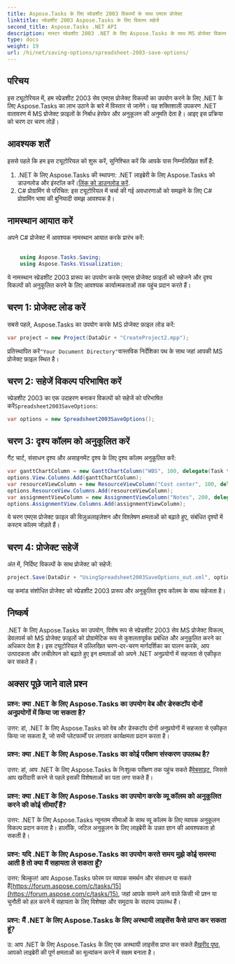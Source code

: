 ```yaml
---
title: Aspose.Tasks के लिए स्प्रेडशीट 2003 विकल्पों के साथ एमएस प्रोजेक्ट
linktitle: स्प्रेडशीट 2003 Aspose.Tasks के लिए विकल्प सहेजें
second_title: Aspose.Tasks .NET API
description: मास्टर स्प्रेडशीट 2003 .NET के लिए Aspose.Tasks के साथ MS प्रोजेक्ट विकल्प सहेजें। एमएस प्रोजेक्ट फ़ाइलों को प्रोग्रामेटिक रूप से सहजता से अनुकूलित और सहेजें।
type: docs
weight: 19
url: /hi/net/saving-options/spreadsheet-2003-save-options/
---
```

## परिचय
इस ट्यूटोरियल में, हम स्प्रेडशीट 2003 सेव एमएस प्रोजेक्ट विकल्पों का उपयोग करने के लिए .NET के लिए Aspose.Tasks का लाभ उठाने के बारे में विस्तार से जानेंगे। यह शक्तिशाली उपकरण .NET वातावरण में MS प्रोजेक्ट फ़ाइलों के निर्बाध हेरफेर और अनुकूलन की अनुमति देता है। आइए इस प्रक्रिया को चरण दर चरण तोड़ें।
## आवश्यक शर्तें
इससे पहले कि हम इस ट्यूटोरियल को शुरू करें, सुनिश्चित करें कि आपके पास निम्नलिखित शर्तें हैं:
1.  .NET के लिए Aspose.Tasks की स्थापना: .NET लाइब्रेरी के लिए Aspose.Tasks को डाउनलोड और इंस्टॉल करें।[लिंक को डाउनलोड करें](https://releases.aspose.com/tasks/net/).
2. C# प्रोग्रामिंग से परिचित: इस ट्यूटोरियल में चर्चा की गई अवधारणाओं को समझने के लिए C# प्रोग्रामिंग भाषा की बुनियादी समझ आवश्यक है।

## नामस्थान आयात करें
अपने C# प्रोजेक्ट में आवश्यक नामस्थान आयात करके प्रारंभ करें:
```csharp
    
    using Aspose.Tasks.Saving;
    using Aspose.Tasks.Visualization;
```
ये नामस्थान स्प्रेडशीट 2003 प्रारूप का उपयोग करके एमएस प्रोजेक्ट फ़ाइलों को सहेजने और दृश्य विकल्पों को अनुकूलित करने के लिए आवश्यक कार्यात्मकताओं तक पहुंच प्रदान करते हैं।
## चरण 1: प्रोजेक्ट लोड करें
सबसे पहले, Aspose.Tasks का उपयोग करके MS प्रोजेक्ट फ़ाइल लोड करें:
```csharp
var project = new Project(DataDir + "CreateProject2.mpp");
```
 प्रतिस्थापित करें`"Your Document Directory"`वास्तविक निर्देशिका पथ के साथ जहां आपकी MS प्रोजेक्ट फ़ाइल स्थित है।
## चरण 2: सहेजें विकल्प परिभाषित करें
 स्प्रेडशीट 2003 का एक उदाहरण बनाकर विकल्पों को सहेजें को परिभाषित करें`Spreadsheet2003SaveOptions`:
```csharp
var options = new Spreadsheet2003SaveOptions();
```
## चरण 3: दृश्य कॉलम को अनुकूलित करें
गैंट चार्ट, संसाधन दृश्य और असाइनमेंट दृश्य के लिए दृश्य कॉलम अनुकूलित करें:
```csharp
var ganttChartColumn = new GanttChartColumn("WBS", 100, delegate(Task task) { return task.Get(Tsk.WBS); });
options.View.Columns.Add(ganttChartColumn);
var resourceViewColumn = new ResourceViewColumn("Cost center", 100, delegate(Resource resource) { return resource.Get(Rsc.CostCenter); });
options.ResourceView.Columns.Add(resourceViewColumn);
var assignmentViewColumn = new AssignmentViewColumn("Notes", 200, delegate(ResourceAssignment assignment) { return assignment.Get(Asn.NotesText); });
options.AssignmentView.Columns.Add(assignmentViewColumn);
```
ये चरण एमएस प्रोजेक्ट फ़ाइल की विज़ुअलाइज़ेशन और विश्लेषण क्षमताओं को बढ़ाते हुए, संबंधित दृश्यों में कस्टम कॉलम जोड़ते हैं।
## चरण 4: प्रोजेक्ट सहेजें
अंत में, निर्दिष्ट विकल्पों के साथ प्रोजेक्ट को सहेजें:
```csharp
project.Save(DataDir + "UsingSpreadsheet2003SaveOptions_out.xml", options);
```
यह कमांड संशोधित प्रोजेक्ट को स्प्रेडशीट 2003 प्रारूप और अनुकूलित दृश्य कॉलम के साथ सहेजता है।

## निष्कर्ष
.NET के लिए Aspose.Tasks का उपयोग, विशेष रूप से स्प्रेडशीट 2003 सेव MS प्रोजेक्ट विकल्प, डेवलपर्स को MS प्रोजेक्ट फ़ाइलों को प्रोग्रामेटिक रूप से कुशलतापूर्वक प्रबंधित और अनुकूलित करने का अधिकार देता है। इस ट्यूटोरियल में उल्लिखित चरण-दर-चरण मार्गदर्शिका का पालन करके, आप उत्पादकता और लचीलेपन को बढ़ाते हुए इन क्षमताओं को अपने .NET अनुप्रयोगों में सहजता से एकीकृत कर सकते हैं।

## अक्सर पूछे जाने वाले प्रश्न
### प्रश्न: क्या .NET के लिए Aspose.Tasks का उपयोग वेब और डेस्कटॉप दोनों अनुप्रयोगों में किया जा सकता है?
उत्तर: हां, .NET के लिए Aspose.Tasks को वेब और डेस्कटॉप दोनों अनुप्रयोगों में सहजता से एकीकृत किया जा सकता है, जो सभी प्लेटफार्मों पर लगातार कार्यक्षमता प्रदान करता है।
### प्रश्न: क्या .NET के लिए Aspose.Tasks का कोई परीक्षण संस्करण उपलब्ध है?
उत्तर: हां, आप .NET के लिए Aspose.Tasks के निःशुल्क परीक्षण तक पहुंच सकते हैं[वेबसाइट](https://releases.aspose.com/), जिससे आप खरीदारी करने से पहले इसकी विशेषताओं का पता लगा सकते हैं।
### प्रश्न: क्या .NET के लिए Aspose.Tasks का उपयोग करके व्यू कॉलम को अनुकूलित करने की कोई सीमाएँ हैं?
उत्तर: .NET के लिए Aspose.Tasks न्यूनतम सीमाओं के साथ व्यू कॉलम के लिए व्यापक अनुकूलन विकल्प प्रदान करता है। हालाँकि, जटिल अनुकूलन के लिए लाइब्रेरी के उन्नत ज्ञान की आवश्यकता हो सकती है।
### प्रश्न: यदि .NET के लिए Aspose.Tasks का उपयोग करते समय मुझे कोई समस्या आती है तो क्या मैं सहायता ले सकता हूँ?
 उत्तर: बिल्कुल! आप Aspose.Tasks फोरम पर व्यापक समर्थन और संसाधन पा सकते हैं[https://forum.aspose.com/c/tasks/15](https://forum.aspose.com/c/tasks/15), जहां आपके सामने आने वाले किसी भी प्रश्न या चुनौती को हल करने में सहायता के लिए विशेषज्ञ और समुदाय के सदस्य उपलब्ध हैं।
### प्रश्न: मैं .NET के लिए Aspose.Tasks के लिए अस्थायी लाइसेंस कैसे प्राप्त कर सकता हूं?
 उ: आप .NET के लिए Aspose.Tasks के लिए एक अस्थायी लाइसेंस प्राप्त कर सकते हैं[खरीद पृष्ठ](https://purchase.aspose.com/temporary-license/), आपको लाइब्रेरी की पूर्ण क्षमताओं का मूल्यांकन करने में सक्षम बनाता है।
